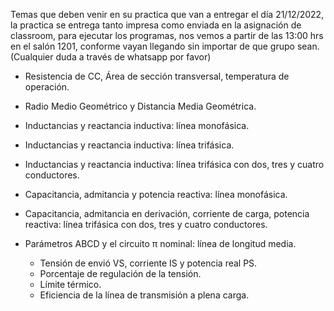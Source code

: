 Temas que deben venir en su practica que van a entregar el día 21/12/2022, la practica se entrega tanto impresa como enviada en la asignación de classroom, para ejecutar los programas, nos vemos a partir de las 13:00 hrs  en el salón 1201, conforme vayan llegando sin importar de que grupo sean. (Cualquier duda a través de whatsapp por favor) 


+ Resistencia de CC, Área de sección transversal, temperatura de operación. 
+ Radio Medio Geométrico y Distancia Media Geométrica.
+ Inductancias y reactancia inductiva: línea monofásica.   
+ Inductancias y reactancia inductiva: línea trifásica.  
+ Inductancias y reactancia inductiva: línea trifásica con dos, tres y cuatro conductores.


+ Capacitancia, admitancia y potencia reactiva: línea monofásica.  
+ Capacitancia, admitancia en derivación, corriente de carga, potencia reactiva: línea trifásica con dos, tres y cuatro conductores.
  
+ Parámetros ABCD y el circuito π nominal: línea de longitud media.
  - Tensión de envió VS, corriente IS y potencia real PS.
  - Porcentaje de regulación de la tensión.
  - Límite térmico.
  - Eficiencia de la línea de transmisión a plena carga.